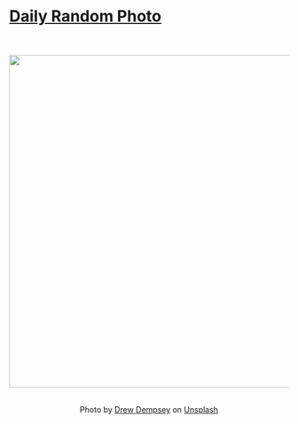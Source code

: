 # [Daily Random Photo](https://www.dailyrandomphoto.com/)

<div align="center">
  <br>
  <br>
  <a href="https://www.dailyrandomphoto.com/p/2024/2024-09-14/"><img src="https://images.unsplash.com/photo-1725455510558-3bf31a46e13b?crop=entropy&cs=tinysrgb&fit=max&fm=jpg&ixid=M3w3NzUwOHwwfDF8cmFuZG9tfHx8fHx8fHx8MTcyNjI3NDIxNXw&ixlib=rb-4.0.3&q=80&w=1080" width="600px"></a>
  <br>
  <br>
  <p class="has-text-grey">Photo by <a href="https://unsplash.com/@drewdempsey?utm_source=Daily%20Random%20Photo&amp;utm_medium=referral" target="_blank" rel="noopener noreferrer">Drew Dempsey</a> on <a href="https://unsplash.com/photos/a-person-riding-a-surfboard-on-top-of-a-wave-LrSLdMOLJa0?utm_source=Daily%20Random%20Photo&amp;utm_medium=referral" target="_blank" rel="noopener noreferrer">Unsplash</a></p>
</div>
